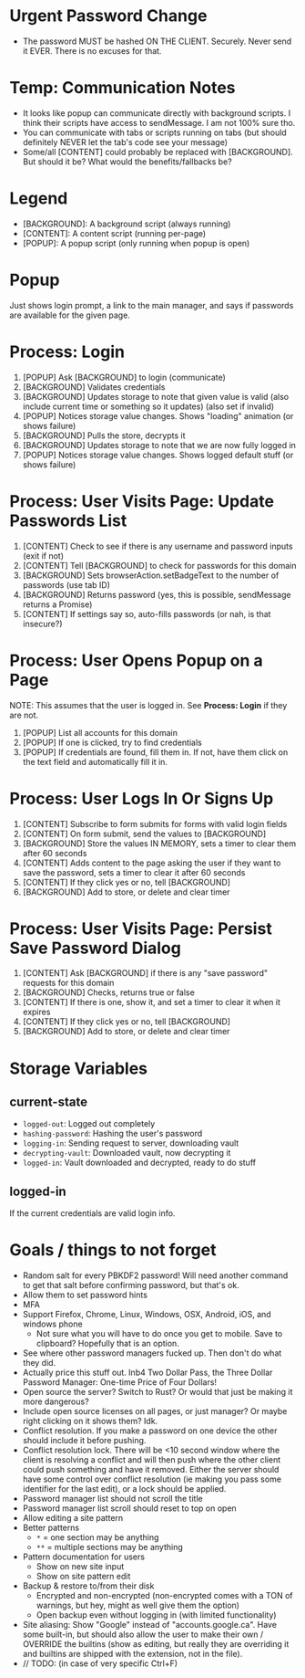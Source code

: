 # Urgent Password Change
- The password MUST be hashed ON THE CLIENT. Securely. Never send it EVER. There is no excuses for that.

# Temp: Communication Notes
- It looks like popup can communicate directly with background scripts. I think their scripts have access to sendMessage. I am not 100% sure tho.
- You can communicate with tabs or scripts running on tabs (but should definitely NEVER let the tab's code see your message)
- Some/all [CONTENT] could probably be replaced with [BACKGROUND]. But should it be? What would the benefits/fallbacks be?

# Legend
- [BACKGROUND]: A background script (always running)
- [CONTENT]: A content script (running per-page)
- [POPUP]: A popup script (only running when popup is open)

# Popup
Just shows login prompt, a link to the main manager, and says if passwords are available for the given page.

# Process: Login
1. [POPUP] Ask [BACKGROUND] to login (communicate)
2. [BACKGROUND] Validates credentials
3. [BACKGROUND] Updates storage to note that given value is valid (also include current time or something so it updates) (also set if invalid)
4. [POPUP] Notices storage value changes. Shows "loading" animation (or shows failure)
5. [BACKGROUND] Pulls the store, decrypts it
6. [BACKGROUND] Updates storage to note that we are now fully logged in
7. [POPUP] Notices storage value changes. Shows logged default stuff (or shows failure)

# Process: User Visits Page: Update Passwords List
1. [CONTENT] Check to see if there is any username and password inputs (exit if not)
2. [CONTENT] Tell [BACKGROUND] to check for passwords for this domain
3. [BACKGROUND] Sets browserAction.setBadgeText to the number of passwords (use tab ID)
4. [BACKGROUND] Returns password (yes, this is possible, sendMessage returns a Promise)
5. [CONTENT] If settings say so, auto-fills passwords (or nah, is that insecure?)

# Process: User Opens Popup on a Page
NOTE: This assumes that the user is logged in. See **Process: Login** if they are not.
1. [POPUP] List all accounts for this domain
2. [POPUP] If one is clicked, try to find credentials
3. [POPUP] If credentials are found, fill them in. If not, have them click on the text field and automatically fill it in.

# Process: User Logs In Or Signs Up
1. [CONTENT] Subscribe to form submits for forms with valid login fields
2. [CONTENT] On form submit, send the values to [BACKGROUND]
3. [BACKGROUND] Store the values IN MEMORY, sets a timer to clear them after 60 seconds
4. [CONTENT] Adds content to the page asking the user if they want to save the password, sets a timer to clear it after 60 seconds
5. [CONTENT] If they click yes or no, tell [BACKGROUND]
6. [BACKGROUND] Add to store, or delete and clear timer

# Process: User Visits Page: Persist Save Password Dialog
1. [CONTENT] Ask [BACKGROUND] if there is any "save password" requests for this domain
2. [BACKGROUND] Checks, returns true or false
3. [CONTENT] If there is one, show it, and set a timer to clear it when it expires
4. [CONTENT] If they click yes or no, tell [BACKGROUND]
5. [BACKGROUND] Add to store, or delete and clear timer

# Storage Variables

## current-state
- `logged-out`: Logged out completely
- `hashing-password`: Hashing the user's password
- `logging-in`: Sending request to server, downloading vault
- `decrypting-vault`: Downloaded vault, now decrypting it
- `logged-in`: Vault downloaded and decrypted, ready to do stuff

## logged-in
If the current credentials are valid login info.

# Goals / things to not forget
- Random salt for every PBKDF2 password! Will need another command to get that salt before confirming password, but that's ok.
- Allow them to set password hints
- MFA
- Support Firefox, Chrome, Linux, Windows, OSX, Android, iOS, and windows phone
    - Not sure what you will have to do once you get to mobile. Save to clipboard? Hopefully that is an option.
- See where other password managers fucked up. Then don't do what they did.
- Actually price this stuff out. Inb4 Two Dollar Pass, the Three Dollar Password Manager: One-time Price of Four Dollars!
- Open source the server? Switch to Rust? Or would that just be making it more dangerous?
- Include open source licenses on all pages, or just manager? Or maybe right clicking on it shows them? Idk.
- Conflict resolution. If you make a password on one device the other should include it before pushing.
- Conflict resolution lock. There will be &lt;10 second window where the client is resolving a conflict and will then push where the other client could push something and have it removed. Either the server should have some control over conflict resolution (ie making you pass some identifier for the last edit), or a lock should be applied.
- Password manager list should not scroll the title
- Password manager list scroll should reset to top on open
- Allow editing a site pattern
- Better patterns
    - `*` = one section may be anything
    - `**` = multiple sections may be anything
- Pattern documentation for users
    - Show on new site input
    - Show on site pattern edit
- Backup & restore to/from their disk
    - Encrypted and non-encrypted (non-encrypted comes with a TON of warnings, but hey, might as well give them the option)
    - Open backup even without logging in (with limited functionality)
- Site aliasing: Show "Google" instead of "accounts.google.ca". Have some built-in, but should also allow the user to make their own / OVERRIDE the builtins (show as editing, but really they are overriding it and builtins are shipped with the extension, not in the file).
- // TODO: (in case of very specific Ctrl+F)
